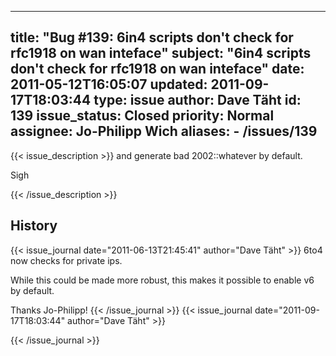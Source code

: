
---
title: "Bug #139: 6in4 scripts don't check for rfc1918 on wan inteface"
subject: "6in4 scripts don't check for rfc1918 on wan inteface"
date: 2011-05-12T16:05:07
updated: 2011-09-17T18:03:44
type: issue
author: Dave Täht
id: 139
issue_status: Closed
priority: Normal
assignee: Jo-Philipp Wich
aliases:
    - /issues/139
---

{{< issue_description >}}
and generate bad 2002::whatever by default.

Sigh


{{< /issue_description >}}

## History
{{< issue_journal date="2011-06-13T21:45:41" author="Dave Täht" >}}
6to4 now checks for private ips.

While this could be made more robust, this makes it possible to enable
v6 by default.

Thanks Jo-Philipp!
{{< /issue_journal >}}
{{< issue_journal date="2011-09-17T18:03:44" author="Dave Täht" >}}

{{< /issue_journal >}}

